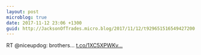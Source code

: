 ```yaml
---
layout: post
microblog: true
date: 2017-11-12 23:06 +1300
guid: http://JacksonOfTrades.micro.blog/2017/11/12/t929651516549427200.html
---
```

RT @niceupdog: brothers... [t.co/1XC5XPWKv...](https://t.co/1XC5XPWKv6)
